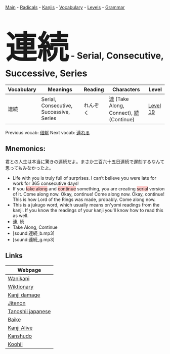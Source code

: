 <style> bigfont {font-size: 100px}</style>
[Main](../README.md) -
[Radicals](../radicals.md) -
[Kanjis](../kanjis.md) -
[Vocabulary](../vocabulary.md) -
[Levels](../levels.md) -
[Grammar](../grammar.md)
# <bigfont> 連続</bigfont> - Serial, Consecutive, Successive, Series 

| Vocabulary | Meanings | Reading | Characters | Level |
| --- | --- | --- | --- | --- |
| 連続 | Serial, Consecutive, Successive, Series | れんぞく |  [連](../kanjis/連.md) (Take Along, Connect), [続](../kanjis/続.md) (Continue) | [Level 19](../levels/wk_level19.md) |

Previous vocab: [借財](借財.md) Next vocab: [連れる](連れる.md) 

## Mnemonics:
君との人生は本当に驚きの連続だよ。まさか三百六十五日連続で遅刻するなんて思ってもみなかったよ。
* Life with you is truly full of surprises. I can’t believe you were late for work for 365 consecutive days!
* If you <span style="background-color:#ffcccb"> take along</span> and <span style="background-color:#ffcccb"> continue</span> something, you are creating <span style="background-color:#ffcccb"> serial</span> version of it. Come along now. Okay, continue! Come along now. Okay, continue! This is how Lord of the Rings was made, probably. Come along now.
* This is a jukugo word, which usually means on'yomi readings from the kanji. If you know the readings of your kanji you'll know how to read this as well.
* 連, 続
* Take Along, Continue
* [sound:連続_b.mp3]
* [sound:連続_g.mp3]


## Links 

| Webpage |
| --- |
| [Wanikani          ](https://www.wanikani.com/kanji/連続) |
| [Wiktionary        ](https://en.wiktionary.org/wiki/連続) |
| [Kanji damage      ](http://www.kanjidamage.com/kanji/search?utf8=✓&q=連続) |
| [Jitenon           ](https://jitenon.com/kanji/連続) |
| [Tanoshii japanese ](https://www.tanoshiijapanese.com/dictionary/kanji.cfm?k=連続) |
| [Baike             ](https://baike.baidu.com/item/連続) |
| [Kanji Alive       ](https://app.kanjialive.com/連続) |
| [Kanshudo          ](https://www.kanshudo.com/searchmn?q=連続) |
| [Koohii            ](https://kanji.koohii.com/study/kanji/連続) |

